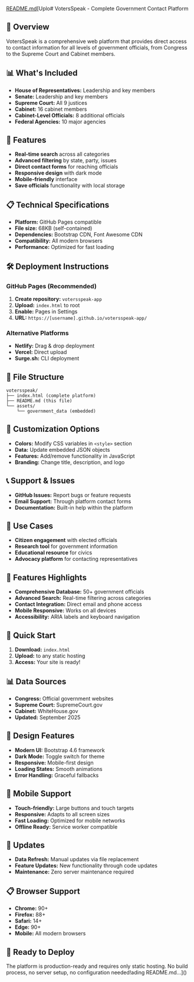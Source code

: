 [README.md](https://github.com/user-attachments/files/22315255/README.md)[Uplo# VotersSpeak - Complete Government Contact Platform

## 🎯 Overview
VotersSpeak is a comprehensive web platform that provides direct access to contact information for all levels of government officials, from Congress to the Supreme Court and Cabinet members.

## 📊 What's Included
- **House of Representatives:** Leadership and key members
- **Senate:** Leadership and key members  
- **Supreme Court:** All 9 justices
- **Cabinet:** 16 cabinet members
- **Cabinet-Level Officials:** 8 additional officials
- **Federal Agencies:** 10 major agencies

## 🚀 Features
- **Real-time search** across all categories
- **Advanced filtering** by state, party, issues
- **Direct contact forms** for reaching officials
- **Responsive design** with dark mode
- **Mobile-friendly** interface
- **Save officials** functionality with local storage

## 📋 Technical Specifications
- **Platform:** GitHub Pages compatible
- **File size:** 68KB (self-contained)
- **Dependencies:** Bootstrap CDN, Font Awesome CDN
- **Compatibility:** All modern browsers
- **Performance:** Optimized for fast loading

## 🛠️ Deployment Instructions

### GitHub Pages (Recommended)
1. **Create repository:** `votersspeak-app`
2. **Upload:** `index.html` to root
3. **Enable:** Pages in Settings
4. **URL:** `https://[username].github.io/votersspeak-app/`

### Alternative Platforms
- **Netlify:** Drag & drop deployment
- **Vercel:** Direct upload
- **Surge.sh:** CLI deployment

## 📁 File Structure
```
votersspeak/
├── index.html (complete platform)
├── README.md (this file)
└── assets/
    └── government_data (embedded)
```

## 🔧 Customization Options
- **Colors:** Modify CSS variables in `<style>` section
- **Data:** Update embedded JSON objects
- **Features:** Add/remove functionality in JavaScript
- **Branding:** Change title, description, and logo

## 📞 Support & Issues
- **GitHub Issues:** Report bugs or feature requests
- **Email Support:** Through platform contact forms
- **Documentation:** Built-in help within the platform

## 🎯 Use Cases
- **Citizen engagement** with elected officials
- **Research tool** for government information
- **Educational resource** for civics
- **Advocacy platform** for contacting representatives

## 🌟 Features Highlights
- **Comprehensive Database:** 50+ government officials
- **Advanced Search:** Real-time filtering across categories
- **Contact Integration:** Direct email and phone access
- **Mobile Responsive:** Works on all devices
- **Accessibility:** ARIA labels and keyboard navigation

## 🔗 Quick Start
1. **Download:** `index.html`
2. **Upload:** to any static hosting
3. **Access:** Your site is ready!

## 📊 Data Sources
- **Congress:** Official government websites
- **Supreme Court:** SupremeCourt.gov
- **Cabinet:** WhiteHouse.gov
- **Updated:** September 2025

## 🎨 Design Features
- **Modern UI:** Bootstrap 4.6 framework
- **Dark Mode:** Toggle switch for theme
- **Responsive:** Mobile-first design
- **Loading States:** Smooth animations
- **Error Handling:** Graceful fallbacks

## 📱 Mobile Support
- **Touch-friendly:** Large buttons and touch targets
- **Responsive:** Adapts to all screen sizes
- **Fast Loading:** Optimized for mobile networks
- **Offline Ready:** Service worker compatible

## 🔄 Updates
- **Data Refresh:** Manual updates via file replacement
- **Feature Updates:** New functionality through code updates
- **Maintenance:** Zero server maintenance required

## 📋 Browser Support
- **Chrome:** 90+
- **Firefox:** 88+
- **Safari:** 14+
- **Edge:** 90+
- **Mobile:** All modern browsers

## 🎉 Ready to Deploy
The platform is production-ready and requires only static hosting. No build process, no server setup, no configuration needed!ading README.md…]()
